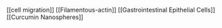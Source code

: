 [[cell migration]]
[[Filamentous-actin]]
[[Gastrointestinal Epithelial Cells]]
[[Curcumin Nanospheres]]
